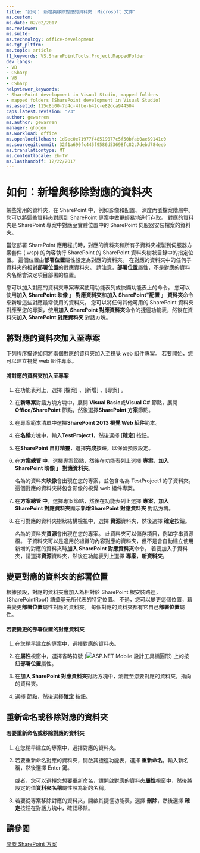 ```yaml
---
title: "如何： 新增與移除對應的資料夾 |Microsoft 文件"
ms.custom: 
ms.date: 02/02/2017
ms.reviewer: 
ms.suite: 
ms.technology: office-development
ms.tgt_pltfrm: 
ms.topic: article
f1_keywords: VS.SharePointTools.Project.MappedFolder
dev_langs:
- VB
- CSharp
- VB
- CSharp
helpviewer_keywords:
- SharePoint development in Visual Studio, mapped folders
- mapped folders [SharePoint development in Visual Studio]
ms.assetid: 115c8b00-7d4c-4fbe-b42c-e82dca944504
caps.latest.revision: "23"
author: gewarren
ms.author: gewarren
manager: ghogen
ms.workload: office
ms.openlocfilehash: 1d9ec0e71977f48519077c5f50bfab0ae69141c0
ms.sourcegitcommit: 32f1a690fc445f9586d53698fc82c7debd784eeb
ms.translationtype: MT
ms.contentlocale: zh-TW
ms.lasthandoff: 12/22/2017
---
```

# <a name="how-to-add-and-remove-mapped-folders"></a>如何：新增與移除對應的資料夾
  某些常用的資料夾，在 SharePoint 中，例如影像和配置、 深度內嵌檔案階層中。 您可以將這些資料夾對應到 SharePoint 專案中做更輕易地進行存取。 對應的資料夾是 SharePoint 專案中對應至實體位置中的 SharePoint 伺服器安裝檔案的資料夾。  
  
 當您部署 SharePoint 應用程式時，對應的資料夾和所有子資料夾複製到伺服器方案套件 (.wsp) 的內容執行 SharePoint 的 SharePoint 資料夾樹狀目錄中的指定位置。 這個位置由**部署位置**屬性設定為對應的資料夾。 在對應的資料夾中的任何子資料夾的相對**部署位置**的對應資料夾。 請注意，**部署位置**屬性，不是對應的資料夾名稱會決定項目部署的位置。  
  
 您可以加入對應的資料夾專案專案使用功能表列或快顯功能表上的命令。 您可以使用**加入 SharePoint 映像 」 對應資料夾**和**加入 SharePoint"配置 」 資料夾**命令來新增這些對應最常使用的資料夾。 您可以將任何其他可用的 SharePoint 資料夾對應至您的專案，使用**加入 SharePoint 對應資料夾**命令的捷徑功能表，然後在資料夾**加入 SharePoint 對應資料夾**  對話方塊。  
  
## <a name="adding-mapped-folders-to-a-project"></a>將對應的資料夾加入至專案  
 下列程序描述如何將兩個對應的資料夾加入至視覺 web 組件專案。 若要開始，您可以建立視覺 web 組件專案。  
  
#### <a name="to-add-mapped-folders-to-a-project"></a>將對應的資料夾加入至專案  
  
1.  在功能表列上，選擇 [檔案] 、[新增] 、[專案] 。  
  
2.  在**新專案**對話方塊方塊中，展開  **Visual Basic**或**Visual C#**  節點，展開**Office/SharePoint**  節點，然後選擇**SharePoint 方案**節點。  
  
3.  在專案範本清單中選擇**SharePoint 2013 視覺 Web 組件**範本。  
  
4.  在**名稱**方塊中，輸入**TestProject1**，然後選擇 [**確定**] 按鈕。  
  
5.  在**SharePoint 自訂精靈**，選擇**完成**按鈕，以保留預設設定。  
  
6.  在**方案總管 中**，選擇專案節點，然後在功能表列上選擇 **專案**，**加入 SharePoint 映像 」 對應資料夾**。  
  
     名為的資料夾**映像**會出現在您的專案，並包含名為 TestProject1 的子資料夾。 這個對應的資料夾將包含影像的視覺 web 組件專案。  
  
7.  在**方案總管 中**，選擇專案節點，然後在功能表列上選擇 **專案**，**加入 SharePoint 對應資料夾**顯示**新增SharePoint 對應資料夾** 對話方塊。  
  
8.  在可對應的資料夾樹狀結構檢視中，選擇 **資源**資料夾，然後選擇 **確定**按鈕。  
  
     名為的資料夾**資源**會出現在您的專案。 此資料夾可以儲存項目，例如字串資源檔。 子資料夾可以是適用於組織的內容對應的資料夾，但不是會自動建立使用新增的對應的資料夾時**加入 SharePoint 對應資料夾**命令。 若要加入子資料夾，請選擇**資源**資料夾，然後在功能表列上選擇 **專案**，**新資料夾**。  
  
## <a name="changing-the-deployment-location-of-a-mapped-folder"></a>變更對應的資料夾的部署位置  
 根據預設，對應的資料夾會加入為相對於 SharePoint 根安裝路徑，{SharePointRoot} 語彙基元所代表的特定位置。 不過，您可以變更這個位置，藉由變更**部署位置**屬性對應的資料夾。 每個對應的資料夾都有它自己**部署位置**屬性。  
  
#### <a name="to-change-the-deployment-location-of-a-mapped-folder"></a>若要變更的部署位置的對應資料夾  
  
1.  在您稍早建立的專案中，選擇對應的資料夾。  
  
2.  在**屬性**視窗中，選擇省略符號 (![ASP.NET Mobile 設計工具橢圓形](../sharepoint/media/mwellipsis.gif "ASP.NET Mobile 設計工具橢圓形")) 上的按鈕**部署位置**屬性。  
  
3.  在**加入 SharePoint 對應資料夾**對話方塊中，瀏覽至您要對應的資料夾，指向的資料夾。  
  
4.  選擇  節點，然後選擇**確定** 按鈕。  
  
## <a name="renaming-or-removing-mapped-folders"></a>重新命名或移除對應的資料夾  
  
#### <a name="to-rename-or-remove-a-mapped-folder"></a>若要重新命名或移除對應的資料夾  
  
1.  在您稍早建立的專案中，選擇對應的資料夾。  
  
2.  若要重新命名對應的資料夾，開啟其捷徑功能表，選擇 **重新命名**，輸入新名稱，然後選擇 Enter 鍵。  
  
     或者，您可以選擇您想要重新命名，請開啟對應的資料夾**屬性**視窗中，然後將設定的值**資料夾名稱**屬性設為新的名稱。  
  
3.  若要從專案移除對應的資料夾，開啟其捷徑功能表，選擇 **刪除**，然後選擇 **確定**按鈕在對話方塊中，確認移除。  
  
## <a name="see-also"></a>請參閱  
 [開發 SharePoint 方案](../sharepoint/developing-sharepoint-solutions.md)  
  
  